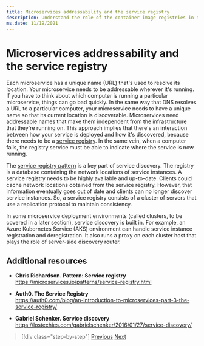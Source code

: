 ```yaml
---
title: Microservices addressability and the service registry
description: Understand the role of the container image registries in the microservices architecture.
ms.date: 11/19/2021
---
```

# Microservices addressability and the service registry

Each microservice has a unique name (URL) that's used to resolve its location. Your microservice needs to be addressable wherever it's running. If you have to think about which computer is running a particular microservice, things can go bad quickly. In the same way that DNS resolves a URL to a particular computer, your microservice needs to have a unique name so that its current location is discoverable. Microservices need addressable names that make them independent from the infrastructure that they're running on. This approach implies that there's an interaction between how your service is deployed and how it's discovered, because there needs to be a [service registry](https://microservices.io/patterns/service-registry.html). In the same vein, when a computer fails, the registry service must be able to indicate where the service is now running.

The [service registry pattern](https://microservices.io/patterns/service-registry.html) is a key part of service discovery. The registry is a database containing the network locations of service instances. A service registry needs to be highly available and up-to-date. Clients could cache network locations obtained from the service registry. However, that information eventually goes out of date and clients can no longer discover service instances. So, a service registry consists of a cluster of servers that use a replication protocol to maintain consistency.

In some microservice deployment environments (called clusters, to be covered in a later section), service discovery is built in. For example, an Azure Kubernetes Service (AKS) environment can handle service instance registration and deregistration. It also runs a proxy on each cluster host that plays the role of server-side discovery router.

## Additional resources

- **Chris Richardson. Pattern: Service registry** \
  <https://microservices.io/patterns/service-registry.html>

- **Auth0. The Service Registry** \
  <https://auth0.com/blog/an-introduction-to-microservices-part-3-the-service-registry/>

- **Gabriel Schenker. Service discovery** \
  <https://lostechies.com/gabrielschenker/2016/01/27/service-discovery/>

>[!div class="step-by-step"]
>[Previous](maintain-microservice-apis.md)
>[Next](microservice-based-composite-ui-shape-layout.md)
